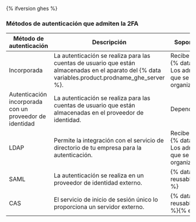 {% ifversion ghes %}
### Métodos de autenticación que admiten la 2FA

| Método de autenticación                                 | Descripción                                                                                                                                         | Soporte técnico de la autenticación de dos factores                                                                                                                                                                                                     |
| ------------------------------------------------------- | --------------------------------------------------------------------------------------------------------------------------------------------------- | ------------------------------------------------------------------------------------------------------------------------------------------------------------------------------------------------------------------------------------------------------- |
| Incorporada                                             | La autenticación se realiza para las cuentas de usuario que están almacenadas en el aparato del {% data variables.product.prodname_ghe_server %}. | Recibe soporte técnico y se administra en el aparato del {% data variables.product.prodname_ghe_server %}. Los administradores de la organización pueden solicitar que se habilite la 2FA para los miembros de la organización. |{% ifversion ghes %}
| Autenticación incorporada con un proveedor de identidad | La autenticación se realiza para las cuentas de usuario que están almacenadas en el proveedor de identidad.                                         | Depende del proveedor de identidad.{% endif %}
| LDAP                                                    | Permite la integración con el servicio de directorio de tu empresa para la autenticación.                                                           | Recibe soporte técnico y se administra en el aparato del {% data variables.product.prodname_ghe_server %}. Los administradores de la organización pueden solicitar que se habilite la 2FA para los miembros de la organización.                       |
| SAML                                                    | La autenticación se realiza en un proveedor de identidad externo.                                                                                   | {% data reusables.two_fa.2fa_not_supported_with_saml_and_cas %}
| CAS                                                     | El servicio de inicio de sesión único lo proporciona un servidor externo.                                                                           | {% data reusables.two_fa.2fa_not_supported_with_saml_and_cas %}{% endif %}
